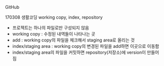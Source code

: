 GitHub 

170308 생활코딩 working copy, index, repository

- 프로젝트는 하나의 파일로만 구성되지 않음
- working copy : 수정된 내역들이 나타나는 곳
- add : working copy의 파일을 체크해서 staging area로 올리는 것
- index/staging area : working copy의 변경된 파일을 add하면 이곳으로 이동함
- index/staging area의 파일을 커밋하면 repository(저장소)에 version이 만들어짐
